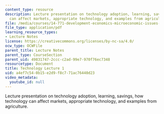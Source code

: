 ```yaml
---
content_type: resource
description: Lecture presentation on technology adoption, learning, savings, how technology
  can affect markets, appropriate technology, and examples from agriculture.
file: /media/courses/14-771-development-economics-microeconomic-issues-and-policy-models-fall-2008/a4ef7c540b15e2d9f8c771ac76440d23_lec15.pdf
file_type: application/pdf
learning_resource_types:
- Lecture Notes
license: https://creativecommons.org/licenses/by-nc-sa/4.0/
ocw_type: OCWFile
parent_title: Lecture Notes
parent_type: CourseSection
parent_uid: 49831747-2ccc-c2ad-99e7-970f76ec7348
resourcetype: Document
title: Technology Lecture 1
uid: a4ef7c54-0b15-e2d9-f8c7-71ac76440d23
video_metadata:
  youtube_id: null
---
```

Lecture presentation on technology adoption, learning, savings, how technology can affect markets, appropriate technology, and examples from agriculture.